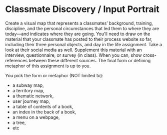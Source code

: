 # Classmate Discovery / Input Portrait

Create a visual map that represents a classmates’ background, training, discipline, and the personal circumstances that led them to where they are today—and indicates where they are going. You'll need to draw on the material that your classmate has posted to their process website so far, including their three personal objects, and day in the life assignment. Take a look at their social media as well. Supplement this material with an interview, questionnaire, or survey (in class). When you can, show cross-references between these different sources. The final form or defining metaphor of this assignment is up to you. 

You pick the form or metaphor (NOT limited to): 
* a subway map, 
* a territory map, 
* a thematic network, 
* user journey map, 
* a table of contents of a book, 
* an index in the back of a book,
* a menu on a webpage, 
* a tree, 
* etc

